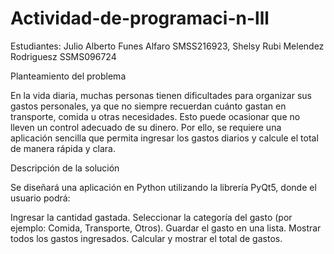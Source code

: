 # Actividad-de-programaci-n-lll
Estudiantes: Julio Alberto Funes Alfaro SMSS216923,
Shelsy Rubi Melendez Rodriguesz SSMS096724


 Planteamiento del problema

En la vida diaria, muchas personas tienen dificultades para organizar sus gastos personales, ya que no
siempre recuerdan cuánto gastan en transporte, comida u otras necesidades. Esto puede ocasionar que no
lleven un control adecuado de su dinero. Por ello, se requiere una aplicación sencilla que permita ingresar
los gastos diarios y calcule el total de manera rápida y clara.

Descripción de la solución

Se diseñará una aplicación en Python utilizando la librería PyQt5, donde el usuario podrá:

Ingresar la cantidad gastada.
Seleccionar la categoría del gasto (por ejemplo: Comida, Transporte, Otros).
Guardar el gasto en una lista.
Mostrar todos los gastos ingresados.
Calcular y mostrar el total de gastos.
